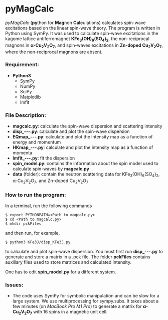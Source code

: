 # pyMagCalc
*pyMagCalc* (**py**thon for **Mag**non **Calc**ulations) calculates spin-wave excitations based on the linear spin-wave theory.  The program is written in Python using SymPy.  It was used to calculate spin-wave excitations in the kagome lattice antiferromagnet **KFe<sub>3</sub>(OH)<sub>6</sub>(SO<sub>4</sub>)<sub>2</sub>**, the non-reciprocal magnons in **&alpha;-Cu<sub>2</sub>V<sub>2</sub>O<sub>7</sub>**, and spin-waves excitations in **Zn-doped Cu<sub>2</sub>V<sub>2</sub>O<sub>7</sub>**, where the non-reciprocal magnons are absent.

### Requirement:
  - **Python3**
    - SymPy
    - NumPy
    - SciPy
    - Matplotlib
    - lmfit


### File Description:
  - **magcalc.py**: calculate the spin-wave dispersion and scattering intensity
  - **disp_---.py**: calculate and plot the spin-wave dispersion
  - **EQmap_---.py**: calculate and plot the intensity map as a function of energy and momentum
  - **HKmap_---.py**: calculate and plot the intensity map as a function of momenta
  - **lmfit_---.py**: fit the dispersion
  - **spin_model.py**: contains the information about the spin model used
to calculate spin-waves by **magcalc.py**
  - **data** (folder): contain the neutron scattering data for KFe<sub>3</sub>(OH)<sub>6</sub>(SO<sub>4</sub>)<sub>2</sub>, &alpha;-Cu<sub>2</sub>V<sub>2</sub>O<sub>7</sub>, and Zn-doped Cu<sub>2</sub>V<sub>2</sub>O<sub>7</sub>


### How to run the program:
In a terminal, run the following commands
```
$ export PYTHONPATH=<Path to magcalc.py>
$ cd <Path to magcalc.py>
$ mkdir pckFiles
```
and then run, for example,
```
$ python3 KFe3J/disp_KFe3J.py
```
to calculate and plot spin-wave dispersion. You must first run **disp_---.py** to generate and store a matrix in a .pck file. The folder **pckFiles** contains auxiliary files used to store matrices and calculated intensity.

One has to edit **spin_model.py** for a different system. 

### Issues:
  - The code uses SymPy for symbolic manipulation and can be slow for a large system. We use multiprocessing for sympy.subs.  It takes about a few minutes (on *MacBook Pro M1 Pro*) to generate a matrix for **&alpha;-Cu<sub>2</sub>V<sub>2</sub>O<sub>7</sub>** with 16 spins in a magnetic unit cell.
